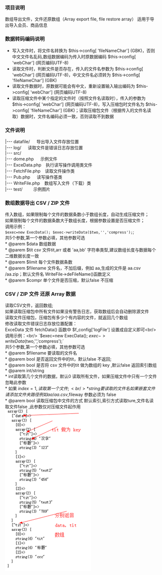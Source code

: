### 项目说明
数组导出文件，文件还原数组（Array export file, file restore array）
适用于导出导入会员、商品信息

### 数据转码编码说明
- 写入文件时，将文件名转换为 $this->config[ 'fileNameChar'] (GBK)，否则中文文件名乱码,数组数据编码为传入时原数据编码 $this->config[ 'webChar'] (网页编码UTF-8)
- 读取文件时，判断文件是否存在，传入的文件名参数为 $this->config[ 'webChar'] (网页编码UTF-8)，中文文件名必须转为 $this->config[ 'fileNameChar'] (GBK)
- 读取文件数据时，原数据可能会有中文，重新设置输入输出编码为 $this->config[ 'webChar'] (网页编码UTF-8)
- 读取压缩文件中某个指定的文件时（按照文件名读取时），传入的参数为 $this->config[ 'webChar'] (网页编码UTF-8)，写入压缩包时文件名为 $this->config[ 'fileNameChar'] (GBK)；读取压缩包文件（根据传入的文件名读取）数据时，文件名编码必须一致，否则读取不到数据

### 文件说明
|--- datafile/ &emsp;           导出导入文件存放位置<br/>
|--- log/ &emsp;                读取文件是错误日志存放位置<br/>
|--- src/<br/>
    |--- dome.php &emsp;        示例文件<br/>
    |--- ExceData.php &ensp;    执行读写操作调用类文件<br/>
    |--- FetchFile.php &ensp;   读取文件操作类<br/>
    |--- Pub.php &emsp;         读写操作基类<br/>
    |--- WriteFile.php &ensp;   数组写入文件（下载）类<br/>
|--- test/ &emsp;&emsp;         示例图片<br/>

### 数组数据导出 CSV / ZIP 文件
传入数组，如果限制每个文件的数据条数小于数组长度，自动生成压缩文件；<br/>
如果限制每个文件的数据条数大于数组长度，根据参数设置是否压缩文件；<br/>
调用示例：<br/>
`$exec=new ExecData();
 $exec->writeData($two,'','compress');`;<br/>
共5个参数,第一个参数必填，其他参数可选<br/>
     * @parem $data 数组数据<br/>
     * @parem $tit csv 文件tit,arr 或者 'aa,bb' 字符串类型,建议数组长度与数据每个二维数据长度一致<br/>
     * @parem $limit 每个文件数据条数<br/>
     * @parem $filename 文件名，不加后缀，例如 aa,生成的文件是 aa.csv /aa.zip；默认文件名 WriteFile->deFileName()函数定义<br/>
     * @parem $compr 单个文件是否压缩，默认false 不压缩<br/>

### CSV / ZIP 文件 还原 Array 数据
读取CSV文件，返回数组;<br/>
如果读取压缩包中所有文件如果没有警告日志，获取数组后会自动删除源文件<br/>
读取文件压缩包，压缩包有多少个有内容的文件，就返回几个数组<br/>
修改读取文件错误日志存放位置配置：<br/>
    ExceData 文件 fetchData() 函数中 $f_config['logFile'] 设置成自定义即可<br/>
调用示例：<br/>
`$exec=new ExecData();
 $exec->writeData($two,'','compress');`<br/>
共5个参数,第一个参数必填，其他参数可选<br/>
     * @parem $filename 要读取的文件名<br/>
     * @parem bool 是否返回文件中的tit，默认false 不返回;<br/>
     * @parem bool 是否将 csv 文件中的tit 做为数组的 key ,默认false 返回索引数组<br/>
     * @parem int/string     <br/>
     * int读取第几个文件的数据，默认0 读取所有文件，如果压缩文件中只有一个文件忽略此参数<br/>
     * 如果 $index=1,读取第一个文件;<br/>
     * string 要读取的文件名如果嵌套文件 请添加文件夹路径 例如 aa/aa.csv,$fileway 参数必须为 false<br/>
     * @parem bool 读取压缩包中文件的方式 默认索引,索引方式读取ture,文件名读取文件false ,此参数仅对压缩文件起作用<br/>
![数据图片示例](test/test.png)

